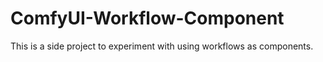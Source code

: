 # ComfyUI-Workflow-Component
This is a side project to experiment with using workflows as components.
